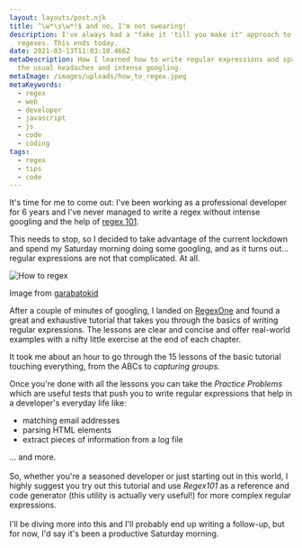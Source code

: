 ```yaml
---
layout: layouts/post.njk
title: ^\w*\s\w*!$ and no, I'm not swearing!
description: I've always had a "fake it 'till you make it" approach to writing
  regexes. This ends today.
date: 2021-03-13T11:03:10.466Z
metaDescription: How I learned how to write regular expressions and spare myself
  the usual headaches and intense googling.
metaImage: /images/uploads/how_to_regex.jpeg
metaKeywords:
  - regex
  - web
  - developer
  - javascript
  - js
  - code
  - coding
tags:
  - regex
  - tips
  - code
---
```

It's time for me to come out: I've been working as a professional developer for 6 years and I've never managed to write a regex without intense googling and the help of [regex 101](https://regex101.com/).

This needs to stop, so I decided to take advantage of the current lockdown and spend my Saturday morning doing some googling, and as it turns out... regular expressions are not that complicated. At all.

<div class="image__with__description">

![How to regex](/images/uploads/how_to_regex.jpeg "How to regex")

<span class="image__description">Image from [garabatokid](https://twitter.com/garabatokid)</span>

</div>

After a couple of minutes of googling, I landed on [RegexOne](https://regexone.com/) and found a great and exhaustive tutorial that takes you through the basics of writing regular expressions.
The lessons are clear and concise and offer real-world examples with a nifty little exercise at the end of each chapter.

It took me about an hour to go through the 15 lessons of the basic tutorial touching everything, from the ABCs to *capturing groups.*

Once you're done with all the lessons you can take the *Practice Problems* which are useful tests that push you to write regular expressions that help in a developer's everyday life like:

* matching email addresses
* parsing HTML elements
* extract pieces of information from a log file

... and more.\
\
So, whether you're a seasoned developer or just starting out in this world, I highly suggest you try out this tutorial and use *Regex101* as a reference and code generator (this utility is actually very useful!) for more complex regular expressions.\
\
I'll be diving more into this and I'll probably end up writing a follow-up, but for now, I'd say it's been a productive Saturday morning.
